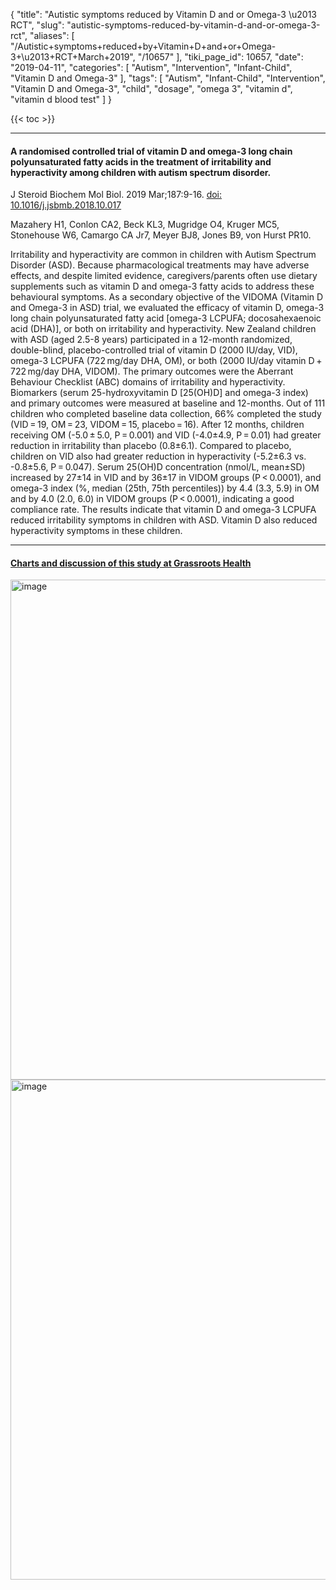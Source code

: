 {
    "title": "Autistic symptoms reduced by Vitamin D and or Omega-3 \u2013 RCT",
    "slug": "autistic-symptoms-reduced-by-vitamin-d-and-or-omega-3-rct",
    "aliases": [
        "/Autistic+symptoms+reduced+by+Vitamin+D+and+or+Omega-3+\u2013+RCT+March+2019",
        "/10657"
    ],
    "tiki_page_id": 10657,
    "date": "2019-04-11",
    "categories": [
        "Autism",
        "Intervention",
        "Infant-Child",
        "Vitamin D and Omega-3"
    ],
    "tags": [
        "Autism",
        "Infant-Child",
        "Intervention",
        "Vitamin D and Omega-3",
        "child",
        "dosage",
        "omega 3",
        "vitamin d",
        "vitamin d blood test"
    ]
}


{{< toc >}}

---

#### A randomised controlled trial of vitamin D and omega-3 long chain polyunsaturated fatty acids in the treatment of irritability and hyperactivity among children with autism spectrum disorder.

J Steroid Biochem Mol Biol. 2019 Mar;187:9-16. [doi: 10.1016/j.jsbmb.2018.10.017](https://doi.org/10.1016/j.jsbmb.2018.10.017)

Mazahery H1, Conlon CA2, Beck KL3, Mugridge O4, Kruger MC5, Stonehouse W6, Camargo CA Jr7, Meyer BJ8, Jones B9, von Hurst PR10.

Irritability and hyperactivity are common in children with Autism Spectrum Disorder (ASD). Because pharmacological treatments may have adverse effects, and despite limited evidence, caregivers/parents often use dietary supplements such as vitamin D and omega-3 fatty acids to address these behavioural symptoms. As a secondary objective of the VIDOMA (Vitamin D and Omega-3 in ASD) trial, we evaluated the efficacy of vitamin D, omega-3 long chain polyunsaturated fatty acid <span>[omega-3 LCPUFA; docosahexaenoic acid (DHA)]</span>, or both on irritability and hyperactivity. New Zealand children with ASD (aged 2.5-8 years) participated in a 12-month randomized, double-blind, placebo-controlled trial of vitamin D (2000 IU/day, VID), omega-3 LCPUFA (722 mg/day DHA, OM), or both (2000 IU/day vitamin D + 722 mg/day DHA, VIDOM). The primary outcomes were the Aberrant Behaviour Checklist (ABC) domains of irritability and hyperactivity. Biomarkers (serum 25-hydroxyvitamin D <span>[25(OH)D]</span> and omega-3 index) and primary outcomes were measured at baseline and 12-months. Out of 111 children who completed baseline data collection, 66% completed the study (VID = 19, OM = 23, VIDOM = 15, placebo = 16). After 12 months, children receiving OM (-5.0 ± 5.0, P = 0.001) and VID (-4.0±4.9, P = 0.01) had greater reduction in irritability than placebo (0.8±6.1). Compared to placebo, children on VID also had greater reduction in hyperactivity (-5.2±6.3 vs. -0.8±5.6, P = 0.047). Serum 25(OH)D concentration (nmol/L, mean±SD) increased by 27±14 in VID and by 36±17 in VIDOM groups (P < 0.0001), and omega-3 index (%, median (25th, 75th percentiles)) by 4.4 (3.3, 5.9) in OM and by 4.0 (2.0, 6.0) in VIDOM groups (P < 0.0001), indicating a good compliance rate. The results indicate that vitamin D and omega-3 LCPUFA reduced irritability symptoms in children with ASD. Vitamin D also reduced hyperactivity symptoms in these children.

---

#### [Charts and discussion of this study at Grassroots Health](http://campaign.r20.constantcontact.com/render?m=1102722411090&ca=c862159a-8a9e-44b1-a29f-e8ad9da03bac)

<img src="https://d1bk1kqxc0sym.cloudfront.net/attachments/jpeg/mazahery-grh.jpg" alt="image" width="800">

<img src="https://d1bk1kqxc0sym.cloudfront.net/attachments/jpeg/mazahery-grh-symptom.jpg" alt="image" width="800">